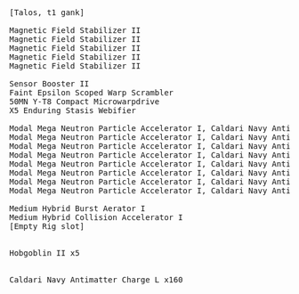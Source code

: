 <pre>
[Talos, t1 gank]

Magnetic Field Stabilizer II
Magnetic Field Stabilizer II
Magnetic Field Stabilizer II
Magnetic Field Stabilizer II
Magnetic Field Stabilizer II

Sensor Booster II
Faint Epsilon Scoped Warp Scrambler
50MN Y-T8 Compact Microwarpdrive
X5 Enduring Stasis Webifier

Modal Mega Neutron Particle Accelerator I, Caldari Navy Antimatter Charge L
Modal Mega Neutron Particle Accelerator I, Caldari Navy Antimatter Charge L
Modal Mega Neutron Particle Accelerator I, Caldari Navy Antimatter Charge L
Modal Mega Neutron Particle Accelerator I, Caldari Navy Antimatter Charge L
Modal Mega Neutron Particle Accelerator I, Caldari Navy Antimatter Charge L
Modal Mega Neutron Particle Accelerator I, Caldari Navy Antimatter Charge L
Modal Mega Neutron Particle Accelerator I, Caldari Navy Antimatter Charge L
Modal Mega Neutron Particle Accelerator I, Caldari Navy Antimatter Charge L

Medium Hybrid Burst Aerator I
Medium Hybrid Collision Accelerator I
[Empty Rig slot]


Hobgoblin II x5


Caldari Navy Antimatter Charge L x160
</pre>
